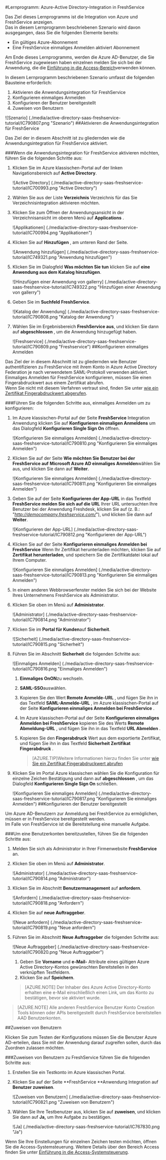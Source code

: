<properties 
    pageTitle="Lernprogramm: Azure-Active Directory-Integration in FreshService | Microsoft Azure" 
    description="Informationen Sie zur Verwendung von FreshService mit Azure Active Directory einmaliges Anmelden, automatisierte Bereitstellung und mehr aktivieren!" 
    services="active-directory" 
    authors="jeevansd"  
    documentationCenter="na" 
    manager="femila"/>
<tags 
    ms.service="active-directory" 
    ms.devlang="na" 
    ms.topic="article" 
    ms.tgt_pltfrm="na" 
    ms.workload="identity" 
    ms.date="09/29/2016" 
    ms.author="jeedes" />

#<a name="tutorial-azure-active-directory-integration-with-freshservice"></a>Lernprogramm: Azure-Active Directory-Integration in FreshService
  
Das Ziel dieses Lernprogramms ist die Integration von Azure und FreshService anzeigen.  
Das in diesem Lernprogramm beschriebenen Szenario wird davon ausgegangen, dass Sie die folgenden Elemente bereits:

-   Ein gültiges Azure-Abonnement
-   Eine FreshService einmaliges Anmelden aktiviert Abonnement
  
Am Ende dieses Lernprogramms, werden die Azure AD-Benutzer, die Sie FreshService zugewiesen haben einzelnen melden Sie sich bei der Anwendung, die die [Einführung in die Access-Bereich](active-directory-saas-access-panel-introduction.md)verwenden können.
  
In diesem Lernprogramm beschriebenen Szenario umfasst die folgenden Bausteine erforderlich:

1.  Aktivieren die Anwendungsintegration für FreshService
2.  Konfigurieren einmaliges Anmelden
3.  Konfigurieren der Benutzer bereitgestellt
4.  Zuweisen von Benutzern

![Szenario] (./media/active-directory-saas-freshservice-tutorial/IC790807.png "Szenario")
##<a name="enabling-the-application-integration-for-freshservice"></a>Aktivieren die Anwendungsintegration für FreshService
  
Das Ziel der in diesem Abschnitt ist zu gliedernden wie die Anwendungsintegration für FreshService aktiviert.

###<a name="to-enable-the-application-integration-for-freshservice-perform-the-following-steps"></a>Wenn die Anwendungsintegration für FreshService aktivieren möchten, führen Sie die folgenden Schritte aus:

1.  Klicken Sie im Azure klassischen-Portal auf der linken Navigationsbereich auf **Active Directory**.

    ![Active Directory] (./media/active-directory-saas-freshservice-tutorial/IC700993.png "Active Directory")

2.  Wählen Sie aus der Liste **Verzeichnis** Verzeichnis für das Sie Verzeichnisintegration aktivieren möchten.

3.  Klicken Sie zum Öffnen der Anwendungsansicht in der Verzeichnisansicht im oberen Menü auf **Applications** .

    ![Applikationen] (./media/active-directory-saas-freshservice-tutorial/IC700994.png "Applikationen")

4.  Klicken Sie auf **Hinzufügen** , am unteren Rand der Seite.

    ![Anwendung hinzufügen] (./media/active-directory-saas-freshservice-tutorial/IC749321.png "Anwendung hinzufügen")

5.  Klicken Sie im Dialogfeld **Was möchten Sie tun** klicken Sie auf **eine Anwendung aus dem Katalog hinzufügen**.

    ![Hinzufügen einer Anwendung von gallerry] (./media/active-directory-saas-freshservice-tutorial/IC749322.png "Hinzufügen einer Anwendung von gallerry")

6.  Geben Sie im **Suchfeld** **FreshService**.

    ![Katalog der Anwendung] (./media/active-directory-saas-freshservice-tutorial/IC790808.png "Katalog der Anwendung")

7.  Wählen Sie im Ergebnisbereich **FreshService aus**, und klicken Sie dann auf **abgeschlossen** , um die Anwendung hinzugefügt haben.

    ![Freshservice] (./media/active-directory-saas-freshservice-tutorial/IC790809.png "Freshservice")
##<a name="configuring-single-sign-on"></a>Konfigurieren einmaliges Anmelden
  
Das Ziel der in diesem Abschnitt ist zu gliedernden wie Benutzer authentifizieren zu FreshService mit ihrem Konto in Azure Active Directory Federation je nach verwendetem SAML-Protokoll verwenden aktiviert.  
Einmaliges Anmelden für FreshService konfigurieren, müssen Sie einen Fingerabdruckwert aus einem Zertifikat abrufen.  
Wenn Sie nicht mit diesem Verfahren vertraut sind, finden Sie unter [wie ein Zertifikat Fingerabdruckwert abgerufen](http://youtu.be/YKQF266SAxI).

###<a name="to-configure-single-sign-on-perform-the-following-steps"></a>Führen Sie die folgenden Schritte aus, einmaliges Anmelden um zu konfigurieren:

1.  Im Azure klassischen-Portal auf der Seite **FreshService** Integration Anwendung klicken Sie auf **Konfigurieren einmaligen Anmeldens** um das Dialogfeld **Konfigurieren Single Sign On** öffnen.

    ![Konfigurieren Sie einmaliges Anmelden] (./media/active-directory-saas-freshservice-tutorial/IC790810.png "Konfigurieren Sie einmaliges Anmelden")

2.  Klicken Sie auf der Seite **Wie möchten Sie Benutzer bei der FreshService auf** **Microsoft Azure AD einmaliges Anmelden**wählen Sie aus, und klicken Sie dann auf **Weiter**.

    ![Konfigurieren Sie einmaliges Anmelden] (./media/active-directory-saas-freshservice-tutorial/IC790811.png "Konfigurieren Sie einmaliges Anmelden")

3.  Geben Sie auf der Seite **Konfigurieren der App-URL** in das Textfeld **FreshService melden Sie sich auf die URL** Ihrer URL untersuchten Ihre Benutzer bei der Anwendung Freshdesk, klicken Sie auf (z. B.: "*http://democompany.freshservice.com/*"), und klicken Sie dann auf **Weiter**.

    ![Konfigurieren der App-URL] (./media/active-directory-saas-freshservice-tutorial/IC790812.png "Konfigurieren der App-URL")

4.  Klicken Sie auf der Seite **Konfigurieren einmaliges Anmelden bei FreshService** Wenn Ihr Zertifikat herunterladen möchten, klicken Sie auf **Zertifikat herunterladen**, und speichern Sie die Zertifikatdatei lokal auf Ihrem Computer.

    ![Konfigurieren Sie einmaliges Anmelden] (./media/active-directory-saas-freshservice-tutorial/IC790813.png "Konfigurieren Sie einmaliges Anmelden")

5.  In einem anderen Webbrowserfenster melden Sie sich bei der Website Ihres Unternehmens FreshService als Administrator.

6.  Klicken Sie oben im Menü auf **Administrator**.

    ![Administrator] (./media/active-directory-saas-freshservice-tutorial/IC790814.png "Administrator")

7.  Klicken Sie im **Portal für Kunden**auf **Sicherheit**.

    ![Sicherheit] (./media/active-directory-saas-freshservice-tutorial/IC790815.png "Sicherheit")

8.  Führen Sie im Abschnitt **Sicherheit** die folgenden Schritte aus:

    ![Einmaliges Anmelden] (./media/active-directory-saas-freshservice-tutorial/IC790816.png "Einmaliges Anmelden")

    1.  **Einmaliges OnON**zu wechseln.
    2.  **SAML-SSO**auswählen.
    3.  Kopieren Sie den Wert **Remote Anmelde-URL** , und fügen Sie ihn in das Textfeld **SAML-Anmelde-URL** , im Azure klassischen-Portal auf der Seite **Konfigurieren einmaliges Anmelden bei FreshService** .
    4.  Im Azure klassischen-Portal auf der Seite **Konfigurieren einmaliges Anmelden bei FreshService** kopieren Sie des Werts **Remote Abmeldung-URL** , und fügen Sie ihn in das Textfeld **URL Abmelden** .
    5.  Kopieren Sie den **Fingerabdruck** Wert aus dem exportierte Zertifikat, und fügen Sie ihn in das Textfeld **Sicherheit Zertifikat Fingerabdruck** .
    
        >[AZURE.TIP]Weitere Informationen hierzu finden Sie unter [wie Sie ein Zertifikat Fingerabdruckwert abrufen](http://youtu.be/YKQF266SAxI)

9.  Klicken Sie im Portal Azure klassischen wählen Sie die Konfiguration für einzelne Zeichen Bestätigung und dann auf **abgeschlossen** , um das Dialogfeld **Konfigurieren Single Sign On** schließen.

    ![Konfigurieren Sie einmaliges Anmelden] (./media/active-directory-saas-freshservice-tutorial/IC790817.png "Konfigurieren Sie einmaliges Anmelden")
##<a name="configuring-user-provisioning"></a>Konfigurieren der Benutzer bereitgestellt
  
Um Azure AD-Benutzern zur Anmeldung bei FreshService zu ermöglichen, müssen er in FreshService bereitgestellt werden.  
Im Falle von FreshService ist die Bereitstellung eine manuelle Aufgabe.

###<a name="to-provision-a-user-accounts-perform-the-following-steps"></a>Um eine Benutzerkonten bereitzustellen, führen Sie die folgenden Schritte aus:

1.  Melden Sie sich als Administrator in Ihrer Firmenwebsite **FreshService** an.

2.  Klicken Sie oben im Menü auf **Administrator**.

    ![Administrator] (./media/active-directory-saas-freshservice-tutorial/IC790814.png "Administrator")

3.  Klicken Sie im Abschnitt **Benutzermanagement** auf **anfordern**.

    ![Anfordern] (./media/active-directory-saas-freshservice-tutorial/IC790818.png "Anfordern")

4.  Klicken Sie auf **neue Auftraggeber**.

    ![Neue anfordern] (./media/active-directory-saas-freshservice-tutorial/IC790819.png "Neue anfordern")

5.  Führen Sie im Abschnitt **Neue Auftraggeber** die folgenden Schritte aus:

    ![Neue Auftraggeber] (./media/active-directory-saas-freshservice-tutorial/IC790820.png "Neue Auftraggeber")

    1.  Geben Sie **Vorname** und **e-Mail-** Attribute eines gültigen Azure Active Directory-Kontos gewünschten Bereitstellen in den verknüpften Textfeldern.
    2.  Klicken Sie auf **Speichern**.

    >[AZURE.NOTE] Der Inhaber des Azure Active Directory-Konto erhalten eine e-Mail einschließlich einen Link, um das Konto zu bestätigen, bevor sie aktiviert wurde.

>[AZURE.NOTE] Alle anderen FreshService Benutzer Konto Creation Tools können oder APIs bereitgestellt durch FreshService bereitstellen AAD Benutzerkonten.

##<a name="assigning-users"></a>Zuweisen von Benutzern
  
Klicken Sie zum Testen der Konfigurations müssen Sie die Benutzer Azure AD-erteilen, dass Sie mit der Anwendung darauf zugreifen sollen, durch das Zuordnen zulassen möchten.

###<a name="to-assign-users-to-freshservice-perform-the-following-steps"></a>Zuweisen von Benutzern zu FreshService führen Sie die folgenden Schritte aus:

1.  Erstellen Sie ein Testkonto im Azure klassischen Portal.

2.  Klicken Sie auf der Seite **FreshService **Anwendung Integration auf **Benutzer zuweisen**.

    ![Zuweisen von Benutzern] (./media/active-directory-saas-freshservice-tutorial/IC790821.png "Zuweisen von Benutzern")

3.  Wählen Sie Ihre Testbenutzer aus, klicken Sie auf **zuweisen**, und klicken Sie dann auf **Ja,** um Ihre Aufgabe zu bestätigen.

    ![Ja] (./media/active-directory-saas-freshservice-tutorial/IC767830.png "Ja")
  
Wenn Sie Ihre Einstellungen für einzelnen Zeichen testen möchten, öffnen Sie die Access-Systemsteuerung. Weitere Details über den Bereich Access finden Sie unter [Einführung in die Access-Systemsteuerung](active-directory-saas-access-panel-introduction.md).